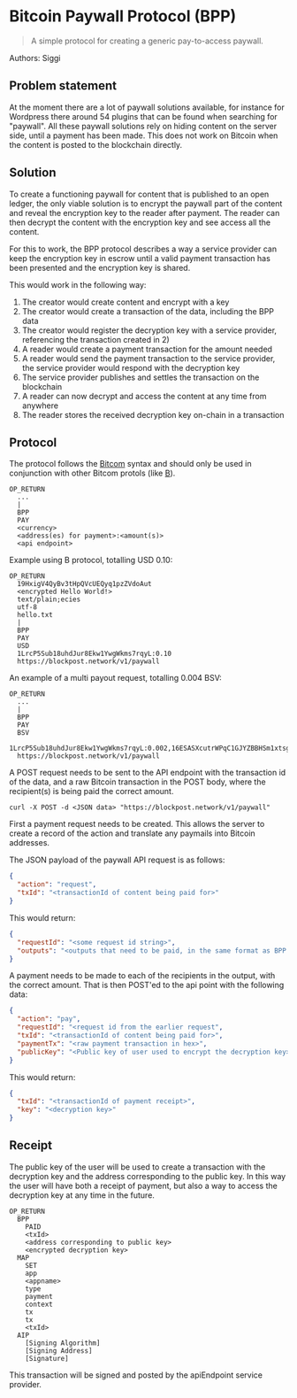 # Bitcoin Paywall Protocol (BPP)
> A simple protocol for creating a generic pay-to-access paywall.

Authors: Siggi

## Problem statement

At the moment there are a lot of paywall solutions available, for instance for Wordpress there around 54 plugins that can be found when searching for "paywall". All these paywall solutions rely on hiding content on the server side, until a payment has been made. This does not work on Bitcoin when the content is posted to the blockchain directly.

## Solution

To create a functioning paywall for content that is published to an open ledger, the only viable solution is to encrypt the paywall part of the content and reveal the encryption key to the reader after payment. The reader can then decrypt the content with the encryption key and see access all the content.

For this to work, the BPP protocol describes a way a service provider can keep the encryption key in escrow until a valid payment transaction has been presented and the encryption key is shared.

This would work in the following way:

1) The creator would create content and encrypt with a key
2) The creator would create a transaction of the data, including the BPP data
3) The creator would register the decryption key with a service provider, referencing the transaction created in 2)
4) A reader would create a payment transaction for the amount needed
5) A reader would send the payment transaction to the service provider, the service provider would respond with the decryption key
6) The service provider publishes and settles the transaction on the blockchain
7) A reader can now decrypt and access the content at any time from anywhere
8) The reader stores the received decryption key on-chain in a transaction

## Protocol

The protocol follows the [Bitcom](https://bitcom.bitdb.network/) syntax and should only be used in conjunction with other Bitcom protols (like [B](https://github.com/unwriter/B)).

```
OP_RETURN
  ...
  |
  BPP
  PAY
  <currency>
  <address(es) for payment>:<amount(s)>
  <api endpoint>
```

Example using B protocol, totalling USD 0.10:

```
OP_RETURN
  19HxigV4QyBv3tHpQVcUEQyq1pzZVdoAut
  <encrypted Hello World!>
  text/plain;ecies
  utf-8
  hello.txt
  |
  BPP
  PAY
  USD
  1LrcP5Sub18uhdJur8Ekw1YwgWkms7rqyL:0.10
  https://blockpost.network/v1/paywall
```

An example of a multi payout request, totalling 0.004 BSV:

```
OP_RETURN
  ...
  |
  BPP
  PAY
  BSV
  1LrcP5Sub18uhdJur8Ekw1YwgWkms7rqyL:0.002,16ESASXcutrWPqC1GJYZBBHSm1xtsgn6Zb:0.001,1KNWoxv3nXEk1eSwsJiPtBA1j79XMjE6Y1:0.001
  https://blockpost.network/v1/paywall
```

A POST request needs to be sent to the API endpoint with the transaction id of the data, and a raw Bitcoin transaction in the POST body, where the recipient(s) is being paid the correct amount.

```shell
curl -X POST -d <JSON data> "https://blockpost.network/v1/paywall"
```

First a payment request needs to be created. This allows the server to create a record of the action and translate any paymails into Bitcoin addresses. 

The JSON payload of the paywall API request is as follows:

```json
{
  "action": "request",
  "txId": "<transactionId of content being paid for>"
}
```

This would return:

```json
{
  "requestId": "<some request id string>",
  "outputs": "<outputs that need to be paid, in the same format as BPP definition>"
}
```

A payment needs to be made to each of the recipients in the output, with the correct amount. That is then POST'ed to the api point with the following data:

```json
{
  "action": "pay",
  "requestId": "<request id from the earlier request",
  "txId": "<transactionId of content being paid for>",
  "paymentTx": "<raw payment transaction in hex>",
  "publicKey": "<Public key of user used to encrypt the decryption key>"
}
```

This would return:

```json
{
  "txId": "<transactionId of payment receipt>",
  "key": "<decryption key>"
}
```

## Receipt

The public key of the user will be used to create a transaction with the decryption key and the address corresponding to the public key. In this way the user will have both a receipt of payment, but also a way to access the decryption key at any time in the future.

```
OP_RETURN
  BPP
    PAID
    <txId>
    <address corresponding to public key>
    <encrypted decryption key>
  MAP
    SET
    app
    <appname>
    type
    payment
    context
    tx
    tx
    <txId>
  AIP
    [Signing Algorithm]
    [Signing Address]
    [Signature]
```

This transaction will be signed and posted by the apiEndpoint service provider.
